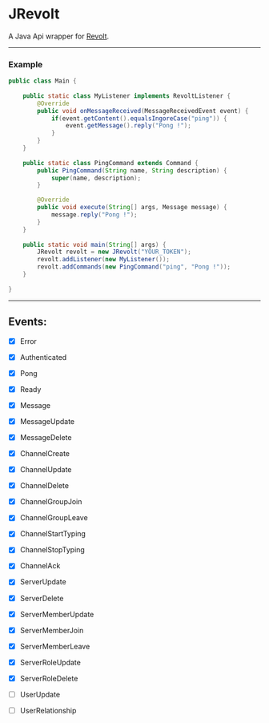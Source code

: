 # JRevolt

A Java Api wrapper for [Revolt](https://revolt.chat/).

---

### Example

```java
public class Main {
    
    public static class MyListener implements RevoltListener {
        @Override
        public void onMessageReceived(MessageReceivedEvent event) {
            if(event.getContent().equalsIngoreCase("ping")) {
                event.getMessage().reply("Pong !");
            }
        }
    }
    
    public static class PingCommand extends Command {
        public PingCommand(String name, String description) {
            super(name, description);
        }

        @Override
        public void execute(String[] args, Message message) {
            message.reply("Pong !");
        }
    }
    
    public static void main(String[] args) {
        JRevolt revolt = new JRevolt("YOUR_TOKEN");
        revolt.addListener(new MyListener());
        revolt.addCommands(new PingCommand("ping", "Pong !"));
    }
    
}

```

---

## Events:

- [x] Error

- [x] Authenticated

- [x] Pong

- [x] Ready

- [x] Message

- [x] MessageUpdate

- [x] MessageDelete

- [x] ChannelCreate

- [x] ChannelUpdate

- [x] ChannelDelete

- [x] ChannelGroupJoin

- [x] ChannelGroupLeave

- [x] ChannelStartTyping

- [x] ChannelStopTyping

- [x] ChannelAck

- [x] ServerUpdate

- [x] ServerDelete

- [x] ServerMemberUpdate

- [x] ServerMemberJoin

- [x] ServerMemberLeave

- [x] ServerRoleUpdate

- [x] ServerRoleDelete

- [ ] UserUpdate

- [ ] UserRelationship
